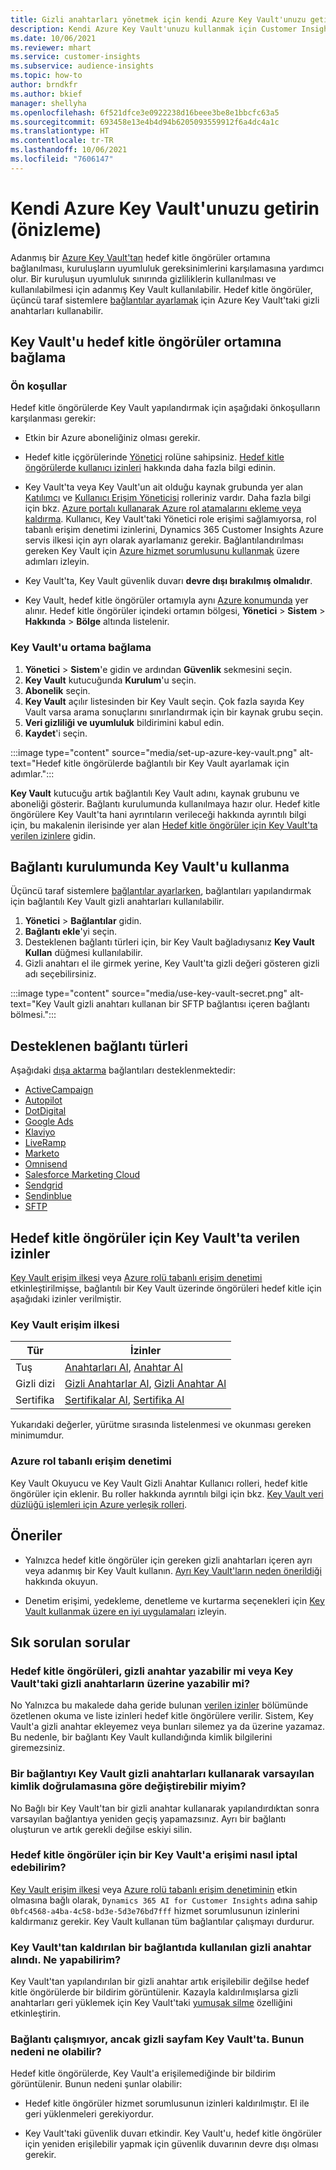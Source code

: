 ```yaml
---
title: Gizli anahtarları yönetmek için kendi Azure Key Vault'unuzu getirin
description: Kendi Azure Key Vault'unuzu kullanmak için Customer Insights'ın nasıl yapılandırılacağını öğrenin.
ms.date: 10/06/2021
ms.reviewer: mhart
ms.service: customer-insights
ms.subservice: audience-insights
ms.topic: how-to
author: brndkfr
ms.author: bkief
manager: shellyha
ms.openlocfilehash: 6f521dfce3e0922238d16beee3be8e1bbcfc63a5
ms.sourcegitcommit: 693458e13e4b4d94b6205093559912f6a4dc4a1c
ms.translationtype: HT
ms.contentlocale: tr-TR
ms.lasthandoff: 10/06/2021
ms.locfileid: "7606147"
---
```

# <a name="bring-your-own-azure-key-vault-preview"></a>Kendi Azure Key Vault'unuzu getirin (önizleme)

Adanmış bir [Azure Key Vault'tan](/azure/key-vault/general/basic-concepts) hedef kitle öngörüler ortamına bağlanılması, kuruluşların uyumluluk gereksinimlerini karşılamasına yardımcı olur.
Bir kuruluşun uyumluluk sınırında gizliliklerin kullanılması ve kullanılabilmesi için adanmış Key Vault kullanılabilir. Hedef kitle öngörüler, üçüncü taraf sistemlere [bağlantılar ayarlamak](connections.md) için Azure Key Vault'taki gizli anahtarları kullanabilir.

## <a name="link-the-key-vault-to-the-audience-insights-environment"></a>Key Vault'u hedef kitle öngörüler ortamına bağlama

### <a name="prerequisites"></a>Ön koşullar

Hedef kitle öngörülerde Key Vault yapılandırmak için aşağıdaki önkoşulların karşılanması gerekir:

- Etkin bir Azure aboneliğiniz olması gerekir.

- Hedef kitle içgörülerinde [Yönetici](permissions.md#administrator) rolüne sahipsiniz. [Hedef kitle öngörülerde kullanıcı izinleri](permissions.md#assign-roles-and-permissions) hakkında daha fazla bilgi edinin.

- Key Vault'ta veya Key Vault'un ait olduğu kaynak grubunda yer alan [Katılımcı](/azure/role-based-access-control/built-in-roles#contributor) ve [Kullanıcı Erişim Yöneticisi](/azure/role-based-access-control/built-in-roles#user-access-administrator) rolleriniz vardır. Daha fazla bilgi için bkz. [Azure portalı kullanarak Azure rol atamalarını ekleme veya kaldırma](/azure/role-based-access-control/role-assignments-portal). Kullanıcı, Key Vault'taki Yönetici role erişimi sağlamıyorsa, rol tabanlı erişim denetimi izinlerini, Dynamics 365 Customer Insights Azure servis ilkesi için ayrı olarak ayarlamanız gerekir. Bağlantılandırılması gereken Key Vault için [Azure hizmet sorumlusunu kullanmak](connect-service-principal.md) üzere adımları izleyin.

- Key Vault'ta, Key Vault güvenlik duvarı **devre dışı bırakılmış olmalıdır**.

- Key Vault, hedef kitle öngörüler ortamıyla aynı [Azure konumunda](https://azure.microsoft.com/global-infrastructure/geographies/#overview) yer alınır. Hedef kitle öngörüler içindeki ortamın bölgesi, **Yönetici** > **Sistem** > **Hakkında** > **Bölge** altında listelenir.

### <a name="link-a-key-vault-to-the-environment"></a>Key Vault'u ortama bağlama

1. **Yönetici** > **Sistem**'e gidin ve ardından **Güvenlik** sekmesini seçin.
1. **Key Vault** kutucuğunda **Kurulum**'u seçin.
1. **Abonelik** seçin.
1. **Key Vault** açılır listesinden bir Key Vault seçin. Çok fazla sayıda Key Vault varsa arama sonuçlarını sınırlandırmak için bir kaynak grubu seçin.
1. **Veri gizliliği ve uyumluluk** bildirimini kabul edin.
1. **Kaydet**'i seçin.

:::image type="content" source="media/set-up-azure-key-vault.png" alt-text="Hedef kitle öngörülerde bağlantılı bir Key Vault ayarlamak için adımlar.":::

**Key Vault** kutucuğu artık bağlantılı Key Vault adını, kaynak grubunu ve aboneliği gösterir. Bağlantı kurulumunda kullanılmaya hazır olur.
Hedef kitle öngörülere Key Vault'ta hani ayrıntıların verileceği hakkında ayrıntılı bilgi için, bu makalenin ilerisinde yer alan [Hedef kitle öngörüler için Key Vault'ta verilen izinlere](#permissions-granted-on-the-key-vault-to-audience-insights) gidin.

## <a name="use-the-key-vault-in-the-connection-setup"></a>Bağlantı kurulumunda Key Vault'u kullanma

Üçüncü taraf sistemlere [bağlantılar ayarlarken](connections.md), bağlantıları yapılandırmak için bağlantılı Key Vault gizli anahtarları kullanılabilir.

1. **Yönetici** > **Bağlantılar** gidin.
1. **Bağlantı ekle**'yi seçin.
1. Desteklenen bağlantı türleri için, bir Key Vault bağladıysanız **Key Vault Kullan** düğmesi kullanılabilir.
1. Gizli anahtarı el ile girmek yerine, Key Vault'ta gizli değeri gösteren gizli adı seçebilirsiniz.

:::image type="content" source="media/use-key-vault-secret.png" alt-text="Key Vault gizli anahtarı kullanan bir SFTP bağlantısı içeren bağlantı bölmesi.":::

## <a name="supported-connection-types"></a>Desteklenen bağlantı türleri

Aşağıdaki [dışa aktarma](export-destinations.md) bağlantıları desteklenmektedir:

* [ActiveCampaign](export-active-campaign.md)
* [Autopilot](export-autopilot.md)
* [DotDigital](export-dotdigital.md)
* [Google Ads](export-google-ads.md)
* [Klaviyo](export-klaviyo.md)
* [LiveRamp](export-liveramp.md)
* [Marketo](export-marketo.md)
* [Omnisend](export-omnisend.md)
* [Salesforce Marketing Cloud](export-salesforce.md)
* [Sendgrid](export-sendgrid.md)
* [Sendinblue](export-sendinblue.md)
* [SFTP](export-sftp.md)

## <a name="permissions-granted-on-the-key-vault-to-audience-insights"></a>Hedef kitle öngörüler için Key Vault'ta verilen izinler

[Key Vault erişim ilkesi](/azure/key-vault/general/assign-access-policy?tabs=azure-portal) veya [Azure rolü tabanlı erişim denetimi](/azure/key-vault/general/rbac-guide?tabs=azure-cli) etkinleştirilmişse, bağlantılı bir Key Vault üzerinde öngörüleri hedef kitle için aşağıdaki izinler verilmiştir.

### <a name="key-vault-access-policy"></a>Key Vault erişim ilkesi

| Tür        | İzinler          |
| ----------- | -------------------- |
| Tuş         | [Anahtarları Al](/rest/api/keyvault/get-keys), [Anahtar Al](/rest/api/keyvault/get-key)                                 |
| Gizli dizi      | [Gizli Anahtarlar Al](/rest/api/keyvault/get-secrets), [Gizli Anahtar Al](/rest/api/keyvault/get-secret)                     |
| Sertifika | [Sertifikalar Al](/rest/api/keyvault/get-certificates), [Sertifika Al](/rest/api/keyvault/get-certificate) |

Yukarıdaki değerler, yürütme sırasında listelenmesi ve okunması gereken minimumdur.

### <a name="azure-role-based-access-control"></a>Azure rol tabanlı erişim denetimi

Key Vault Okuyucu ve Key Vault Gizli Anahtar Kullanıcı rolleri, hedef kitle öngörüler için eklenir. Bu roller hakkında ayrıntılı bilgi için bkz. [Key Vault veri düzlüğü işlemleri için Azure yerleşik rolleri](/azure/key-vault/general/rbac-guide?tabs=azure-cli).

## <a name="recommendations"></a>Öneriler

- Yalnızca hedef kitle öngörüler için gereken gizli anahtarları içeren ayrı veya adanmış bir Key Vault kullanın. [Ayrı Key Vault'ların neden önerildiği](/azure/key-vault/general/best-practices#why-we-recommend-separate-key-vaults) hakkında okuyun.

- Denetim erişimi, yedekleme, denetleme ve kurtarma seçenekleri için [Key Vault kullanmak üzere en iyi uygulamaları](/azure/key-vault/general/best-practices#turn-on-logging) izleyin.

## <a name="frequently-asked-questions"></a>Sık sorulan sorular

### <a name="can-audience-insights-write-secrets-or-overwrite-secrets-into-the-key-vault"></a>Hedef kitle öngörüleri, gizli anahtar yazabilir mi veya Key Vault'taki gizli anahtarların üzerine yazabilir mi?

No Yalnızca bu makalede daha geride bulunan [verilen izinler](#permissions-granted-on-the-key-vault-to-audience-insights) bölümünde özetlenen okuma ve liste izinleri hedef kitle öngörülere verilir. Sistem, Key Vault'a gizli anahtar ekleyemez veya bunları silemez ya da üzerine yazamaz. Bu nedenle, bir bağlantı Key Vault kullandığında kimlik bilgilerini giremezsiniz.

### <a name="can-i-change-a-connection-from-using-key-vault-secrets-to-default-authentication"></a>Bir bağlantıyı Key Vault gizli anahtarları kullanarak varsayılan kimlik doğrulamasına göre değiştirebilir miyim?

No Bağlı bir Key Vault'tan bir gizli anahtar kullanarak yapılandırdıktan sonra varsayılan bağlantıya yeniden geçiş yapamazsınız. Ayrı bir bağlantı oluşturun ve artık gerekli değilse eskiyi silin.

### <a name="how-can-i-revoke-access-to-a-key-vault-for-audience-insights"></a>Hedef kitle öngörüler için bir Key Vault'a erişimi nasıl iptal edebilirim?

[Key Vault erişim ilkesi](/azure/key-vault/general/assign-access-policy?tabs=azure-portal) veya [Azure rolü tabanlı erişim denetiminin](/azure/key-vault/general/rbac-guide?tabs=azure-cli) etkin olmasına bağlı olarak, `Dynamics 365 AI for Customer Insights` adına sahip `0bfc4568-a4ba-4c58-bd3e-5d3e76bd7fff` hizmet sorumlusunun izinlerini kaldırmanız gerekir. Key Vault kullanan tüm bağlantılar çalışmayı durdurur.

### <a name="a-secret-thats-used-in-a-connection-got-removed-from-the-key-vault-what-can-i-do"></a>Key Vault'tan kaldırılan bir bağlantıda kullanılan gizli anahtar alındı. Ne yapabilirim?

Key Vault'tan yapılandırılan bir gizli anahtar artık erişilebilir değilse hedef kitle öngörülerde bir bildirim görüntülenir. Kazayla kaldırılmışlarsa gizli anahtarları geri yüklemek için Key Vault'taki [yumuşak silme](/azure/key-vault/general/soft-delete-overview) özelliğini etkinleştirin.

### <a name="a-connection-doesnt-work-but-my-secret-is-in-the-key-vault-what-might-be-the-cause"></a>Bağlantı çalışmıyor, ancak gizli sayfam Key Vault'ta. Bunun nedeni ne olabilir?

Hedef kitle öngörülerde, Key Vault'a erişilemediğinde bir bildirim görüntülenir. Bunun nedeni şunlar olabilir:

- Hedef kitle öngörüler hizmet sorumlusunun izinleri kaldırılmıştır. El ile geri yüklenmeleri gerekiyordur.

- Key Vault'taki güvenlik duvarı etkindir. Key Vault'u, hedef kitle öngörüler için yeniden erişilebilir yapmak için güvenlik duvarının devre dışı olması gerekir.
